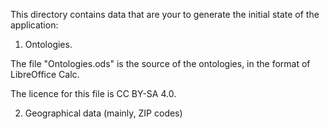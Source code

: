 This directory contains data that are your to generate the initial state of the application:

1) Ontologies.

The file "Ontologies.ods" is the source of the ontologies, in the format of LibreOffice Calc.

The licence for this file is CC BY-SA 4.0.

2) Geographical data (mainly, ZIP codes)
